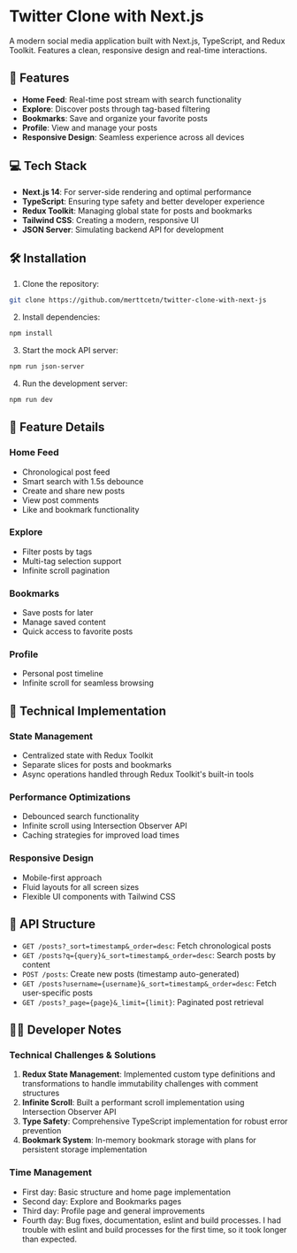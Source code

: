 # Twitter Clone with Next.js

A modern social media application built with Next.js, TypeScript, and Redux Toolkit. Features a clean, responsive design and real-time interactions.

## 🚀 Features

-   **Home Feed**: Real-time post stream with search functionality
-   **Explore**: Discover posts through tag-based filtering
-   **Bookmarks**: Save and organize your favorite posts
-   **Profile**: View and manage your posts
-   **Responsive Design**: Seamless experience across all devices

## 💻 Tech Stack

-   **Next.js 14**: For server-side rendering and optimal performance
-   **TypeScript**: Ensuring type safety and better developer experience
-   **Redux Toolkit**: Managing global state for posts and bookmarks
-   **Tailwind CSS**: Creating a modern, responsive UI
-   **JSON Server**: Simulating backend API for development

## 🛠️ Installation

1. Clone the repository:

```bash
git clone https://github.com/merttcetn/twitter-clone-with-next-js
```

2. Install dependencies:

```bash
npm install
```

3. Start the mock API server:

```bash
npm run json-server
```

4. Run the development server:

```bash
npm run dev
```

## 🌟 Feature Details

### Home Feed

-   Chronological post feed
-   Smart search with 1.5s debounce
-   Create and share new posts
-   View post comments
-   Like and bookmark functionality

### Explore

-   Filter posts by tags
-   Multi-tag selection support
-   Infinite scroll pagination

### Bookmarks

-   Save posts for later
-   Manage saved content
-   Quick access to favorite posts

### Profile

-   Personal post timeline
-   Infinite scroll for seamless browsing

## 🔧 Technical Implementation

### State Management

-   Centralized state with Redux Toolkit
-   Separate slices for posts and bookmarks
-   Async operations handled through Redux Toolkit's built-in tools

### Performance Optimizations

-   Debounced search functionality
-   Infinite scroll using Intersection Observer API
-   Caching strategies for improved load times

### Responsive Design

-   Mobile-first approach
-   Fluid layouts for all screen sizes
-   Flexible UI components with Tailwind CSS

## 🚦 API Structure

-   `GET /posts?_sort=timestamp&_order=desc`: Fetch chronological posts
-   `GET /posts?q={query}&_sort=timestamp&_order=desc`: Search posts by content
-   `POST /posts`: Create new posts (timestamp auto-generated)
-   `GET /posts?username={username}&_sort=timestamp&_order=desc`: Fetch user-specific posts
-   `GET /posts?_page={page}&_limit={limit}`: Paginated post retrieval

## 👨‍💻 Developer Notes

### Technical Challenges & Solutions

1. **Redux State Management**: Implemented custom type definitions and transformations to handle immutability challenges with comment structures
2. **Infinite Scroll**: Built a performant scroll implementation using Intersection Observer API
3. **Type Safety**: Comprehensive TypeScript implementation for robust error prevention
4. **Bookmark System**: In-memory bookmark storage with plans for persistent storage implementation

### Time Management

-   First day: Basic structure and home page implementation
-   Second day: Explore and Bookmarks pages
-   Third day: Profile page and general improvements
-   Fourth day: Bug fixes, documentation, eslint and build processes. I had trouble with eslint and build processes for the first time, so it took longer than expected.
